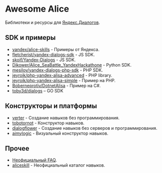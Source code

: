 # Awesome Alice

Библиотеки и ресурсы для [Яндекс.Диалогов](https://dialogs.yandex.ru).

## SDK и примеры

- [yandex/alice-skills](https://github.com/yandex/alice-skills) - Примеры от Яндекса.
- [fletcherist/yandex-dialogs-sdk](https://github.com/fletcherist/yandex-dialogs-sdk) - JS SDK.
- [skoif/Yandex-Dialogs](https://github.com/skoif/Yandex-Dialogs) - JS SDK.
- [Dikower/Alice_SeaBattle_YandexHackathone](https://github.com/Dikower/Alice_SeaBattle_YandexHackathone/blob/master/alice_sdk.py) - Python SDK.
- [mesilov/yandex-dialogs-php-sdk](https://github.com/mesilov/yandex-dialogs-php-sdk.git) - PHP SDK.
- [jeyroik/php-yandex-alisa-advanced](https://github.com/jeyroik/php-yandex-alisa-advanced) - PHP library.
- [jeyroik/php-yandex-alisa-simple](https://github.com/jeyroik/php-yandex-alisa-simple) - Пример на PHP.
- [Boberneprotiv/DotnetAlisa](https://github.com/Boberneprotiv/DotnetAlisa) - Пример на C#.
- [toby3d/dialogs](https://github.com/toby3d/dialogs) – GO SDK

## Конструкторы и платформы

- [verter](https://www.verter.online/) - Создание навыков без программирования.
- [tobotornot](http://alisa.tobotornot.com/) - Конструктор навыков.
- [dialogflower](https://dialogflower.com/) - Создание навыков без серверов и программирования.
- [aimylogic](https://app.aimylogic.com) - Визуальный конструктор навыков.

## Прочее

- [Неофициальный FAQ](https://docs.google.com/document/d/1SWxcIL0eKaMCIiuym6DQ4CtascBwm4IU1EL-Oxc2ldk/edit#heading=h.x6xi4enam35v).
- [aliceskill](https://aliceskill.ru/) - Неофициальный каталог навыков.
